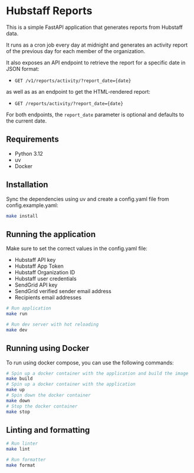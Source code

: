 # Hubstaff Reports

This is a simple FastAPI application that generates reports from Hubstaff data.

It runs as a cron job every day at midnight and generates an activity report of the previous day for each member of the organization.

It also exposes an API endpoint to retrieve the report for a specific date in JSON format: 
- `GET /v1/reports/activity/?report_date={date}`

as well as as an endpoint to get the HTML-rendered report:
- `GET /reports/activity/?report_date={date}`

For both endpoints, the `report_date` parameter is optional and defaults to the current date.

## Requirements

- Python 3.12
- uv
- Docker

## Installation

Sync the dependencies using uv and create a config.yaml file from config.example.yaml:
```bash
make install
```

## Running the application

Make sure to set the correct values in the config.yaml file:
- Hubstaff API key
- Hubstaff App Token
- Hubstaff Organization ID
- Hubstaff user credentials
- SendGrid API key
- SendGrid verified sender email address
- Recipients email addresses

```bash
# Run application
make run

# Run dev server with hot reloading
make dev
```
## Running using Docker

To run using docker compose, you can use the following commands:

```bash
# Spin up a docker container with the application and build the image
make build
# Spin up a docker container with the application
make up
# Spin down the docker container
make down
# Stop the docker container
make stop
```

## Linting and formatting

```bash
# Run linter
make lint

# Run formatter
make format
```


